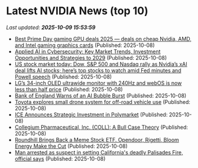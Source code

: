 # Latest NVIDIA News (top 10)
_Last updated: **2025-10-09 15:53:59**_

- [Best Prime Day gaming GPU deals 2025 — deals on cheap Nvidia, AMD, and Intel gaming graphics cards](https://www.tomshardware.com/pc-components/gpus/best-gaming-graphics-card-gpu-deals-now-2025) (Published: 2025-10-08)
- [Applied AI in Cybersecurity: Key Market Trends, Investment Opportunities and Strategies to 2029](https://www.globenewswire.com/news-release/2025/10/08/3163574/28124/en/Applied-AI-in-Cybersecurity-Key-Market-Trends-Investment-Opportunities-and-Strategies-to-2029.html) (Published: 2025-10-08)
- [US stock market today: Dow, S&P 500 and Nasdaq rally as Nvidia’s xAI deal lifts AI stocks; here’s top stocks to watch amid Fed minutes and Powell speech](https://economictimes.indiatimes.com/news/international/us/us-stock-market-today-dow-sp-500-and-nasdaq-rally-as-nvidias-xai-deal-lifts-ai-stocks-heres-top-stocks-to-watch-amid-fed-minutes-and-powell-speech/articleshow/124390585.cms) (Published: 2025-10-08)
- [LG’s 34-inch OLED ultrawide monitor with 240Hz and webOS is now less than half price](https://www.notebookcheck.net/LG-s-34-inch-OLED-ultrawide-monitor-with-240Hz-and-webOS-is-now-less-than-half-price.1134123.0.html) (Published: 2025-10-08)
- [Bank of England Warns of an AI Bubble Burst](https://gizmodo.com/bank-of-england-warns-of-an-ai-bubble-burst-2000669588) (Published: 2025-10-08)
- [Toyota explores small drone system for off-road vehicle use](https://biztoc.com/x/1951e65b87fcfd36) (Published: 2025-10-08)
- [ICE Announces Strategic Investment in Polymarket](https://biztoc.com/x/d7ec5b83dd75acb6) (Published: 2025-10-08)
- [Collegium Pharmaceutical, Inc. (COLL): A Bull Case Theory](https://biztoc.com/x/2455eec34be30839) (Published: 2025-10-08)
- [Roundhill Brings Back a Meme Stock ETF. Opendoor, Rigetti, Bloom Energy Make the Cut](https://biztoc.com/x/d13b8f5cdfe836b7) (Published: 2025-10-08)
- [Man arrested as suspect in setting California's deadly Palisades Fire, official says](https://biztoc.com/x/5d5a5a6b19b3d1d6) (Published: 2025-10-08)
